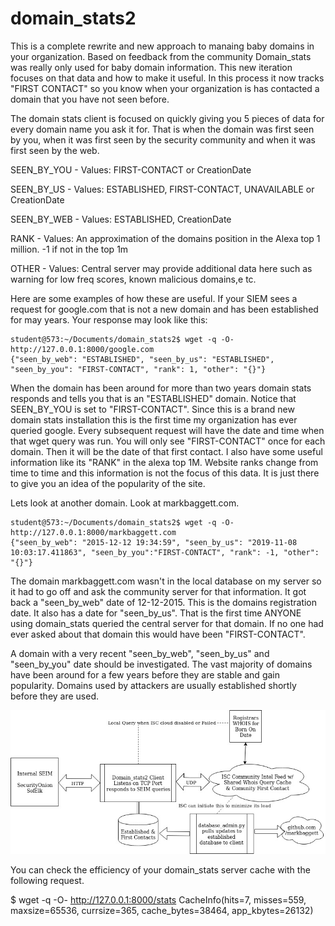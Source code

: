 # domain_stats2

This is a complete rewrite and new approach to manaing baby domains in your organization.  Based on feedback from the community Domain_stats was really only used for baby domain information.  This new iteration focuses on that data and how to make it useful.  In this process it now tracks "FIRST CONTACT" so you know when your organization is has contacted a domain that you have not seen before.

The domain stats client is focused on quickly giving you 5 pieces of data for every domain name you ask it for.  That is when the domain was first seen by you, when it was first seen by the security community and when it was first seen by the web.

SEEN_BY_YOU - Values: FIRST-CONTACT or CreationDate

SEEN_BY_US  - Values: ESTABLISHED, FIRST-CONTACT, UNAVAILABLE or CreationDate

SEEN_BY_WEB - Values: ESTABLISHED, CreationDate

RANK        - Values: An approximation of the domains position in the Alexa top 1 million.  -1 if not in the top 1m

OTHER       - Values: Central server may provide additional data here such as warning for low freq scores, known malicious domains,e tc.


Here are some examples of how these are useful.
If your SIEM sees a request for google.com that is not a new domain and has been established for may years. Your response may look like this:

```
student@573:~/Documents/domain_stats2$ wget -q -O- http://127.0.0.1:8000/google.com
{"seen_by_web": "ESTABLISHED", "seen_by_us": "ESTABLISHED", "seen_by_you": "FIRST-CONTACT", "rank": 1, "other": "{}"}
```
When the domain has been around for more than two years domain stats responds and tells you that is an "ESTABLISHED" domain.  Notice that SEEN_BY_YOU is set to "FIRST-CONTACT". Since this is a brand new domain stats installation this is the first time my organization has ever queried google.  Every subsequent request will have the date and time when that wget query was run. You will only see "FIRST-CONTACT" once for each domain. Then it will be the date of that first contact. I also have some useful information like its "RANK" in the alexa top 1M. Website ranks change from time to time and this information is not the focus of this data.  It is just there to give you an idea of the popularity of the site.

Lets look at another domain.  Look at markbaggett.com.

```
student@573:~/Documents/domain_stats2$ wget -q -O- http://127.0.0.1:8000/markbaggett.com
{"seen_by_web": "2015-12-12 19:34:59", "seen_by_us": "2019-11-08 10:03:17.411863", "seen_by_you":"FIRST-CONTACT", "rank": -1, "other": "{}"}
```
The domain markbaggett.com wasn't in the local database on my server so it had to go off and ask the community server for that information. It got back a "seen_by_web" date of 12-12-2015.  This is the domains registration date.  It also has a date for "seen_by_us".  That is the first time ANYONE using domain_stats queried the central server for that domain.  If no one had ever asked about that domain this would have been "FIRST-CONTACT".   

A domain with a very recent "seen_by_web", "seen_by_us" and "seen_by_you" date should be investigated. The vast majority of domains have been around for a few years before they are stable and gain popularity.  Domains used by attackers are usually established shortly before they are used. 


![Overview](overview.jpg)



You can check the efficiency of your domain_stats server cache with the following request.

$ wget -q -O- http://127.0.0.1:8000/stats
CacheInfo(hits=7, misses=559, maxsize=65536, currsize=365, cache_bytes=38464, app_kbytes=26132)
